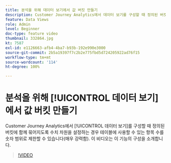 ```yaml
---
title: 분석을 위해 데이터 보기에서 값 버킷 만들기
description: Customer Journey Analytics에서 데이터 보기를 구성할 때 정의된 버킷에 함께 묶어지도록 수치 차원을 설정하는 경우 테이블에 사용할 수 있는 항목 수를 숫자 범위로 제한할 수 있습니다(매우 강력함). 이 비디오는 이 기능의 구성을 소개합니다.
feature: Data Views
role: Admin
level: Beginner
doc-type: feature video
thumbnail: 332864.jpg
kt: 7587
exl-id: e1126663-afb4-4ba7-b93b-192e990e3000
source-git-commit: 2b5a19397f7c2b2e775fbd5d724205922ad76f15
workflow-type: tm+mt
source-wordcount: '114'
ht-degree: 100%

---
```


# 분석을 위해 [!UICONTROL 데이터 보기]에서 값 버킷 만들기

Customer Journey Analytics에서 [!UICONTROL 데이터 보기]를 구성할 때 정의된 버킷에 함께 묶어지도록 수치 차원을 설정하는 경우 테이블에 사용할 수 있는 항목 수를 숫자 범위로 제한할 수 있습니다(매우 강력함). 이 비디오는 이 기능의 구성을 소개합니다.

>[!VIDEO](https://video.tv.adobe.com/v/3412361/?quality=12&learn=on&captions=kor)
